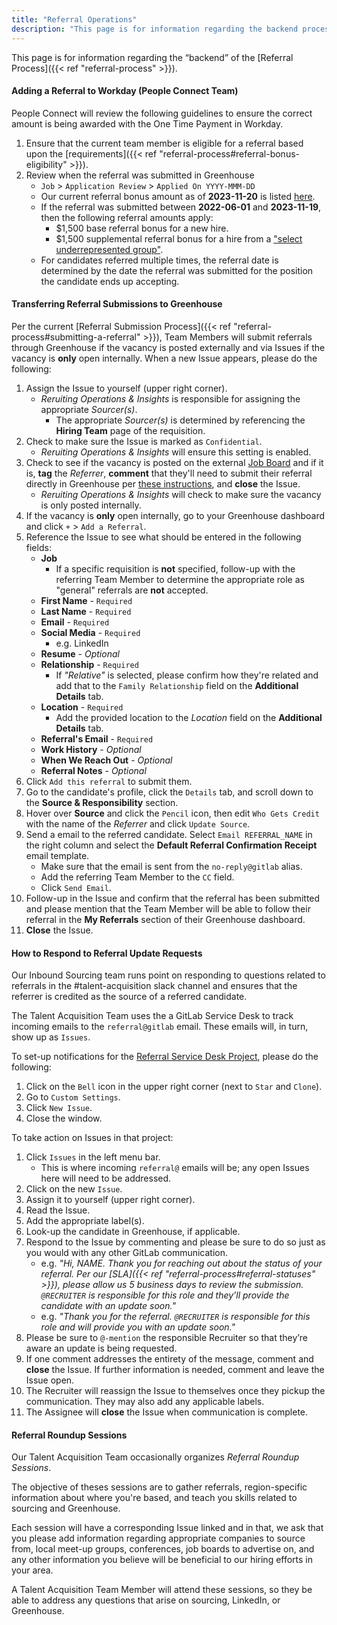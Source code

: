 ```yaml
---
title: "Referral Operations"
description: "This page is for information regarding the backend process of the Referral Process."
---
```


This page is for information regarding the “backend” of the [Referral Process]({{< ref "referral-process" >}}).

#### Adding a Referral to Workday (People Connect Team)

People Connect will review the following guidelines to ensure the correct amount is being awarded with the One Time Payment in Workday.

1. Ensure that the current team member is eligible for a referral based upon the [requirements]({{< ref "referral-process#referral-bonus-eligibility" >}}).
1. Review when the referral was submitted in Greenhouse
    - `Job` > `Application Review` > `Applied On YYYY-MMM-DD`
    - Our current referral bonus amount as of **2023-11-20** is listed [here](/handbook/total-rewards/incentives/#referral-bonuses).
    - If the referral was submitted between **2022-06-01** and **2023-11-19**, then the following referral amounts apply:
        - $1,500 base referral bonus for a new hire.
        - $1,500 supplemental referral bonus for a hire from a ["select underrepresented group"](https://about.gitlab.com/culture/inclusion/#examples-of-select-underrepresented-groups).
    - For candidates referred multiple times, the referral date is determined by the date the referral was submitted for the position the candidate ends up accepting.

#### Transferring Referral Submissions to Greenhouse

Per the current [Referral Submission Process]({{< ref "referral-process#submitting-a-referral" >}}), Team Members will submit referrals through Greenhouse if the vacancy is posted externally and via Issues if the vacancy is **only** open internally. When a new Issue appears, please do the following:

1. Assign the Issue to yourself (upper right corner).
    - *Reruiting Operations & Insights* is responsible for assigning the appropriate *Sourcer(s)*.
        - The appropriate *Sourcer(s)* is determined by referencing the **Hiring Team** page of the requisition.
1. Check to make sure the Issue is marked as `Confidential`.
    - *Reruiting Operations & Insights* will ensure this setting is enabled.
1. Check to see if the vacancy is posted on the external [Job Board](https://boards.greenhouse.io/gitlab/) and if it is, **tag** the *Referrer*, **comment** that they'll need to submit their referral directly in Greenhouse per [these instructions](/handbook/hiring/referral-process/#submitting-a-referral-in-greenhouse), and **close** the Issue.
    - *Reruiting Operations & Insights* will check to make sure the vacancy is only posted internally.
1. If the vacancy is **only** open internally, go to your Greenhouse dashboard and click `+` > `Add a Referral`.
1. Reference the Issue to see what should be entered in the following fields:
    - **Job**
        - If a specific requisition is **not** specified, follow-up with the referring Team Member to determine the appropriate role as "general" referrals are **not** accepted.
    - **First Name** - `Required`
    - **Last Name** - `Required`
    - **Email** - `Required`
    - **Social Media** - `Required`
        - e.g. LinkedIn
    - **Resume** - *Optional*
    - **Relationship** - `Required`
        - If *"Relative"* is selected, please confirm how they're related and add that to the `Family Relationship` field on the **Additional Details** tab.
    - **Location** - `Required`
        - Add the provided location to the *Location* field on the **Additional Details** tab.
    - **Referral's Email** - `Required`
    - **Work History** - *Optional*
    - **When We Reach Out** - *Optional*
    - **Referral Notes** - *Optional*
1. Click `Add this referral` to submit them.
1. Go to the candidate's profile, click the `Details` tab, and scroll down to the **Source & Responsibility** section.
1. Hover over **Source** and click the `Pencil` icon, then edit `Who Gets Credit` with the name of the *Referrer* and click `Update Source`.
1. Send a email to the referred candidate. Select `Email REFERRAL_NAME` in the right column and select the **Default Referral Confirmation Receipt** email template.
    - Make sure that the email is sent from the `no-reply@gitlab` alias.
    - Add the referring Team Member to the `CC` field.
    - Click `Send Email`.
1. Follow-up in the Issue and confirm that the referral has been submitted and please mention that the Team Member will be able to follow their referral in the **My Referrals** section of their Greenhouse dashboard.
1. **Close** the Issue.

#### How to Respond to Referral Update Requests

Our Inbound Sourcing team runs point on responding to questions related to referrals in the #talent-acquisition slack channel and ensures that the referrer is credited as the source of a referred candidate.

The Talent Acquisition Team uses the a GitLab Service Desk to track incoming emails to the `referral@gitlab` email. These emails will, in turn, show up as `Issues`.

To set-up notifications for the [Referral Service Desk Project](https://gitlab.com/gl-talent-acquisition/operations/), please do the following:

1. Click on the `Bell` icon in the upper right corner (next to `Star` and `Clone`).
1. Go to `Custom Settings`.
1. Click `New Issue`.
1. Close the window.

To take action on Issues in that project:

1. Click `Issues` in the left menu bar.
    - This is where incoming `referral@` emails will be; any open Issues here will need to be addressed.
1. Click on the new `Issue`.
1. Assign it to yourself (upper right corner).
1. Read the Issue.
1. Add the appropriate label(s).
1. Look-up the candidate in Greenhouse, if applicable.
1. Respond to the Issue by commenting and please be sure to do so just as you would with any other GitLab communication.
    - e.g. *"Hi, NAME. Thank you for reaching out about the status of your referral. Per our [SLA]({{< ref "referral-process#referral-statuses" >}}), please allow us 5 business days to review the submission. `@RECRUITER` is responsible for this role and they’ll provide the candidate with an update soon."*
    - e.g. *"Thank you for the referral. `@RECRUITER` is responsible for this role and will provide you with an update soon."*
1. Please be sure to `@-mention` the responsible Recruiter so that they’re aware an update is being requested.
1. If one comment addresses the entirety of the message, comment and **close** the Issue. If further information is needed, comment and leave the Issue open.
1. The Recruiter will reassign the Issue to themselves once they pickup the communication. They may also add any applicable labels.
1. The Assignee will **close** the Issue when communication is complete.

#### Referral Roundup Sessions

Our Talent Acquisition Team occasionally organizes *Referral Roundup Sessions*.

The objective of theses sessions are to gather referrals, region-specific information about where you're based, and teach you skills related to sourcing and Greenhouse.

Each session will have a corresponding Issue linked and in that, we ask that you please add information regarding appropriate companies to source from, local meet-up groups, conferences, job boards to advertise on, and any other information you believe will be beneficial to our hiring efforts in your area.

A Talent Acquisition Team Member will attend these sessions, so they be able to address any questions that arise on sourcing, LinkedIn, or Greenhouse.
